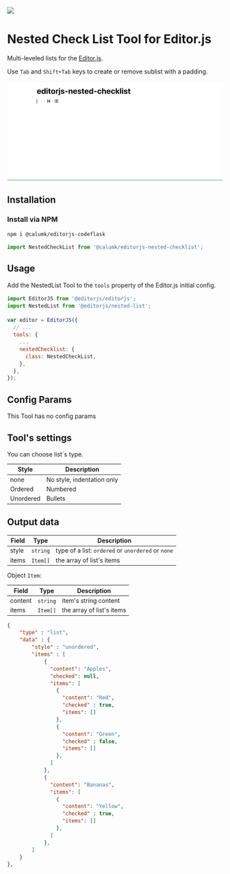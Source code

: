 ![](https://badgen.net/badge/Editor.js/v2.19.2/blue)

# Nested Check List Tool for Editor.js

Multi-leveled lists for the [Editor.js](https://editorjs.io).

Use `Tab` and `Shift+Tab` keys to create or remove sublist with a padding.

![](example-media/Demo.gif)

## Installation

### Install via NPM

    npm i @calumk/editorjs-codeflask

```javascript
import NestedCheckList from '@calumk/editorjs-nested-checklist';
```

## Usage

Add the NestedList Tool to the `tools` property of the Editor.js initial config.

```javascript
import EditorJS from '@editorjs/editorjs';
import NestedList from '@editorjs/nested-list';

var editor = EditorJS({
  // ...
  tools: {
    ...
    nestedChecklist: {
      class: NestedCheckList,
    },
  },
});
```

## Config Params
This Tool has no config params

## Tool's settings

You can choose list`s type.

| Style     | Description                |
| --------- | -------------------------- |
| none      | No style, indentation only |
| Ordered   | Numbered                   |
| Unordered | Bullets                    |


## Output data

| Field | Type     | Description                                        |
| ----- | -------- | -------------------------------------------------- |
| style | `string` | type of a list: `ordered` or `unordered` or `none` |
| items | `Item[]` | the array of list's items                          |

Object `Item`:

| Field   | Type     | Description               |
| ------- | -------- | ------------------------- |
| content | `string` | item's string content     |
| items   | `Item[]` | the array of list's items |


```json
{
    "type" : "list",
    "data" : {
        "style" : "unordered",
        "items" : [
            {
              "content": "Apples",
              "checked": null,
              "items": [
                {
                  "content": "Red",
                  "checked" : true,
                  "items": []
                },
                {
                  "content": "Green",
                  "checked" : false,
                  "items": []
                },
              ]
            },
            {
              "content": "Bananas",
              "items": [
                {
                  "content": "Yellow",
                  "checked" : true,
                  "items": []
                },
              ]
            },
        ]
    }
},
```
